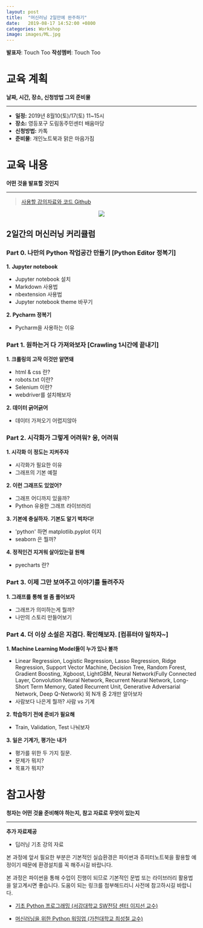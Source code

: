 ```yaml
---
layout: post
title:  "머신러닝 2일만에 완주하기"
date:   2019-08-17 14:52:00 +0800
categories: Workshop
image: images/ML.jpg
---
```


**발표자**: Touch Too
**작성멤버**: Touch Too

# 교육 계획

**날짜, 시간, 장소, 신청방법 그외 준비물**

---

- **일정:** 2019년 8월10(토)/17(토) 11~15시
- **장소:** 영등포구 도림동주민센터 배움마당
- **신청방법:** 카톡
- **준비물**: 개인노트북과 맑은 마음가짐

# 교육 내용

**어떤 것을 발표할 것인지**

---

> [사용할 강의자료와 코드 Github](https://github.com/DataNetworkAnalysis/BaseballCrowdPrediction)

<p align="center">
    <img src='http://drive.google.com/uc?export=view&id=1qa0NtupyXmtWCsQMDYDERffEUPzh_jsP'/>
</p>

## 2일간의 머신러닝 커리큘럼

### Part 0. 나만의 Python 작업공간 만들기 [Python Editor 정복기]
**1.** **Jupyter notebook**

- Jupyter notebook 설치
- Markdown 사용법
- nbextension 사용법
- Jupyter notebook theme 바꾸기

**2. Pycharm 정복기**

- Pycharm을 사용하는 이유

### Part 1. 원하는거 다 가져와보자 [Crawling 1시간에 끝내기]
**1. 크롤링의 고작 이것만 알면돼**

- html & css 란?
- robots.txt 이란?
- Selenium 이란?
- webdriver를 설치해보자

**2. 데이터 긁어긁어**

- 데이터 가져오기 어렵지않아

### Part 2. 시각화가 그렇게 어려워? 응, 어려워
**1. 시각화 이 정도는 지켜주자**

- 시각화가 필요한 이유
- 그래프의 기본 예절

**2. 이런 그래프도 있었어?**

- 그래프 어디까지 있을까?
- Python 유용한 그래프 라이브러리

**3. 기본에 충실하자. 기본도 알기 벅차다!**

- 'python' 하면 matplotlib.pyplot 이지
- seaborn 은 뭘까?

**4. 정적인건 지겨워 살아있는걸 원해**

- pyecharts 란?

### Part 3. 이제 그만 보여주고 이야기를 들려주자
**1. 그래프를 통해 썰 좀 풀어보자**

- 그래프가 의미하는게 뭘까?
- 나만의 스토리 만들어보기

### Part 4. 더 이상 소설은 지겹다. 확인해보자. [컴퓨터야 일하자~]
**1. Machine Learning Model들이 누가 있나 볼까**

- Linear Regression, Logistic Regression, Lasso Regression, Ridge Regression, Support Vector Machine, Decision Tree, Random Forest, Gradient Boosting, Xgboost, LightGBM, Neural Network(Fully Connected Layer, Convolution Neural Network, Recurrent Neural Network, Long-Short Term Memory, Gated Recurrent Unit, Generative Adversarial Network, Deep Q-Network) 외 N개 중 2개만 알아보자
- 사람보다 나은게 뭘까? 사람 vs 기계

**2. 학습하기 전에 준비가 필요해**

- Train, Validation, Test 나눠보자

**3. 일은 기계가, 평가는 내가**

- 평가를 위한 두 가지 질문.
- 문제가 뭐지?
- 목표가 뭐지?

# 참고사항

**청자는 어떤 것을 준비해야 하는지, 참고 자료로 무엇이 있는지**

---

**추가 자료제공**

- 딥러닝 기초 강의 자료

본 과정에 앞서 필요한 부분은 기본적인 실습환경은 파이썬과 쥬피터노트북을 활용할 예정이기 때문에 환경설치를 꼭 해주시길 바랍니다. 

본 과정은 파이썬을 통해 수업이 진행이 되므로 기본적인 문법 또는 라이브러리 활용법을 알고계시면 좋습니다. 도움이 되는 링크를 첨부해드리니 사전에 참고하시길 바랍니다.

- [기초 Python 프로그래밍 (서강대학교 SW전담 센터 이지선 교수)](https://m.edwith.org/sogang_python/lectures/7133)

- [머신러닝을 위한 Python 워밍업 (가천대학교 최성철 교수)](https://m.edwith.org/aipython/lectures/14365)